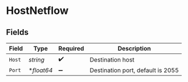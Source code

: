 # HostNetflow


## Fields

| Field                             | Type                              | Required                          | Description                       |
| --------------------------------- | --------------------------------- | --------------------------------- | --------------------------------- |
| `Host`                            | *string*                          | :heavy_check_mark:                | Destination host                  |
| `Port`                            | **float64*                        | :heavy_minus_sign:                | Destination port, default is 2055 |